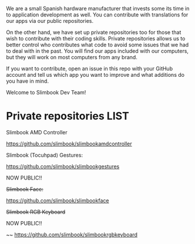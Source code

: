 We are a small Spanish hardware manufacturer that invests some its time in to application development as well. You can contribute with translations for our apps via our public repositories.

On the other hand, we have set up private repositories too for those that wish to contribute with their coding skills. Private repositories allows us to better control who contributes what code to avoid some issues that we had to deal with in the past. You will find our apps included with our  computers, but they will work on most computers from any brand.

If you want to contribute, open an issue in this repo with your GitHub account and tell us which app you want to improve and what additions do you have in mind.

Welcome to Slimbook Dev Team!

# Private repositories LIST

Slimbook AMD Controller

https://github.com/slimbook/slimbookamdcontroller


Slimbook (Tocuhpad) Gestures:

https://github.com/slimbook/slimbookgestures


NOW PUBLIC!!

~~Slimbook Face:~~

https://github.com/slimbook/slimbookface


~~Slimbook RGB Keyboard~~

NOW PUBLIC!!

~~ https://github.com/slimbook/slimbookrgbkeyboard
